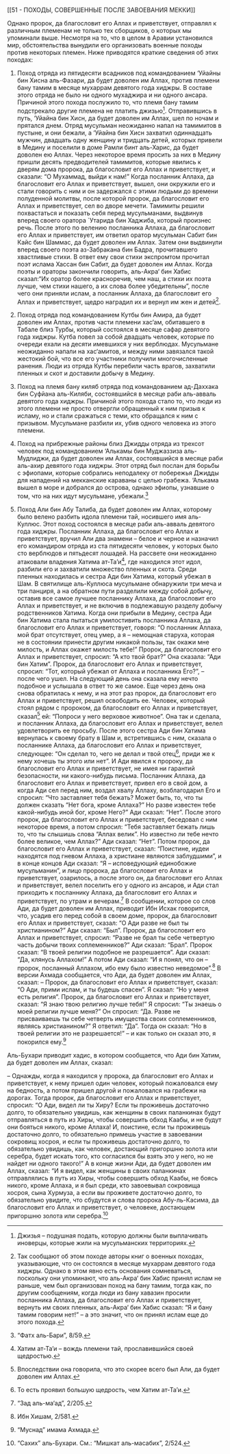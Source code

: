 [[51 - ПОХОДЫ, СОВЕРШЕННЫЕ ПОСЛЕ ЗАВОЕВАНИЯ МЕККИ]]

Однако пророк, да благословит его Аллах и приветствует, отправлял к различным племенам не только тех сборщиков, о которых мы упоминали выше. Несмотря на то, что в целом в Аравии установился мир, обстоятельства вынудили его организовать военные походы против некоторых племен. Ниже приводятся краткие сведения об этих походах:

1. Поход отряда из пятидесяти всадников под командованием ‘Уйайны бин Хисна аль-Фазари, да будет доволен им Аллах, против племени бану тамим в месяце мухаррам девятого года хиджры. В составе этого отряда не было ни одного мухаджира и ни одного ансара. Причиной этого похода послужило то, что племя бану тамим подстрекало другие племена не платить джизью[^1]. Отправившись в путь, ‘Уйайна бин Хисн, да будет доволен им Аллах, шел по ночам и прятался днем. Отряд мусульман неожиданно напал на тамимитов в пустыне, и они бежали, а ‘Уйайна бин Хисн захватил одиннадцать мужчин, двадцать одну женщину и тридцать детей, которых привели в Медину и поселили в доме Рамли бинт аль-Харис, да будет доволен ею Аллах. Через некоторое время просить за них в Медину пришли десять предводителей тамимитов, которые явились к дверям дома пророка, да благословит его Аллах и приветствует, и сказали: “О Мухаммад, выйди к нам!” Когда посланник Аллаха, да благословит его Аллах и приветствует, вышел, они окружили его и стали говорить с ним и он задержался с этими людьми до времени полуденной молитвы, после которой пророк, да благословит его Аллах и приветствует, сел во дворе мечети. Тамимиты решили похвастаться и показать себя перед мусульманами, выдвинув вперед своего оратора `Утарида бин Хаджиба, который произнес речь. После этого по велению посланника Аллаха, да благословит его Аллах и приветствует, им ответил оратор мусульман Сабит бин Кайс бин Шаммас, да будет доволен им Аллах. Затем они выдвинули вперед своего поэта аз-Забракана бин Бадра, прочитавшего хвастливые стихи. В ответ ему свои стихи экспромтом прочитал поэт ислама Хассан бин Сабит, да будет доволен им Аллах. Когда поэты и ораторы закончили говорить, аль-Акра‘ бин Хабис сказал:“Их оратор более красноречив, чем наш, а стихи их поэта лучше, чем стихи нашего, а их слова более убедительны”, после чего они приняли ислам, а посланник Аллаха, да благословит его Аллах и приветствует, щедро наградил их и вернул им жен и детей[^2].

2. Поход отряда под командованием Кутбы бин Амира, да будет доволен им Аллах, против части племени хас‘ам, обитавшего в Табале близ Турбы, который состоялся в месяце сафар девятого года хиджры. Кутба повел за собой двадцать человек, которые по очереди ехали на десяти имевшихся у них верблюдах. Мусульмане неожиданно напали на хас‘амитов, и между ними завязался такой жестокий бой, что все его участники получили многочисленные ранения. Люди из отряда Кутбы перебили часть врагов, захватили пленных и скот и доставили добычу в Медину.

3. Поход на племя бану киляб отряда под командованием ад-Даххака бин Суфйана аль-Киляби, состоявшийся в месяце раби аль-авваль девятого года хиджры. Причиной этого похода стало то, что люди из этого племени не просто отвергли обращенный к ним призыв к исламу, но и стали сражаться с теми, кто обращался к ним с призывом. Мусульмане разбили их, убив одного человека из этого племени.

4. Поход на прибрежные районы близ Джидды отряда из трехсот человек под командованием ‘Алькамы бин Муджаззиза аль-Мудлиджи, да будет доволен им Аллах, состоявшийся в месяце раби аль-ахир девятого года хиджры. Этот отряд был послан для борьбы с эфиопами, которые собрались неподалеку от побережья Джидды для нападений на мекканские караваны с целью грабежа. ‘Алькама вышел в море и добрался до острова, однако эфиопы, узнавшие о том, что на них идут мусульмане, убежали.[^3]

5. Поход Али бин Абу Талиба, да будет доволен им Аллах, которому было велено разбить идола племени тай, носившего имя аль-Куллюс. Этот поход состоялся в месяце раби аль-авваль девятого года хиджры. Посланник Аллаха, да благословит его Аллах и приветствует, вручил Али два знамени – белое и черное и назначил его командиром отряда из ста пятидесяти человек, у которых было сто верблюдов и пятьдесят лошадей. На рассвете они неожиданно атаковали владения Хатима ат-Та’и[^4], где находился этот идол, разбили его и захватили множество пленных и скота. Среди пленных находилась и сестра Ади бин Хатима, который убежал в Шам. В святилище аль-Куллюса мусульмане обнаружили три меча и три панциря, а на обратном пути разделили между собой добычу, оставив все самое лучшее посланнику Аллаха, да благословит его Аллах и приветствует, и не включив в подлежавшую разделу добычу родственников Хатима. Когда они прибыли в Медину, сестра Ади бин Хатима стала пытаться умилостивить посланника Аллаха, да благословит его Аллах и приветствует, говоря: “О посланник Аллаха, мой брат отсутствует, отец умер, а я – немощная старуха, которая не в состоянии принести другим никакой пользы, так окажи мне милость, и Аллах окажет милость тебе!” Пророк, да благословит его Аллах и приветствует, спросил: “А кто твой брат?” Она сказала: “Ади бин Хатим”. Пророк, да благословит его Аллах и приветствует, спросил: “Тот, который убежал от Аллаха и посланника Его?”, – после чего ушел. На следующий день она сказала ему нечто подобное и услышала в ответ то же самое. Еще через день она снова обратилась к нему, и на этот раз пророк, да благословит его Аллах и приветствует, решил освободить ее. Человек, который стоял рядом с пророком, да благословит его Аллах и приветствует, сказал[^5] ей: “Попроси у него верховое животное”. Она так и сделала, и посланник Аллаха, да благословит его Аллах и приветствует, велел удовлетворить ее просьбу. После этого сестра Ади бин Хатима вернулась к своему брату в Шам и, встретившись с ним, сказала о посланнике Аллаха, да благословит его Аллах и приветствует, следующее: “Он сделал то, чего не делал и твой отец[^6], приди же к нему хочешь ты этого или нет”. И Ади явился к пророку, да благословит его Аллах и приветствует, не имея ни гарантий безопасности, ни какого-нибудь письма. Посланник Аллаха, да благословит его Аллах и приветствует, привел его в свой дом, а когда Ади сел перед ним, воздал хвалу Аллаху, возблагодарил Его и спросил: “Что заставляет тебя бежать? Может быть, то, что ты должен сказать “Нет бога, кроме Аллаха?” Но разве известен тебе какой-нибудь иной бог, кроме Него?” Ади сказал: “Нет”. После этого пророк, да благословит его Аллах и приветствует, беседовал с ним некоторое время, а потом спросил: “Тебя заставляет бежать лишь то, что ты слышишь слова “Аллах велик”. Но известно ли тебе нечто более великое, чем Аллах?” Ади сказал: “Нет”. Потом пророк, да благословит его Аллах и приветствует, сказал: “Поистине, иудеи находятся под гневом Аллаха, а христиане являются заблудшими”, и в конце концов Ади сказал: “Я – исповедующий единобожие мусульманин”, и лицо пророка, да благословит его Аллах и приветствует, озарилось, а после этого он, да благословит его Аллах и приветствует, велел поселить его у одного из ансаров, и Ади стал приходить к посланнику Аллаха, да благословит его Аллах и приветствует, по утрам и вечерам.[^7] В сообщении, которое со слов Ади, да будет доволен им Аллах, приводит Ибн Исхак говорится, что, усадив его перед собой в своем доме, пророк, да благословит его Аллах и приветствует, сказал: “О Ади разве не был ты христианином?” Ади сказал: “Был”. Пророк, да благословит его Аллах и приветствует, спросил: “Разве не брал ты себе четвертую часть добычи твоих соплеменников?” Ади сказал: “Брал”. Пророк сказал: “В твоей религии подобное не разрешается”. Ади сказал: “Да, клянусь Аллахом!” А потом Ади сказал: “И я понял, что он – пророк, посланный Аллахом, ибо ему было известно неведомое”.[^8] В версии Ахмада сообщается, что Ади, да будет доволен им Аллах, сказал: – Пророк, да благословит его Аллах и приветствует, сказал: “О Ади, прими ислам, и ты будешь спасен”. Я сказал: “Но у меня есть религия”. Пророк, да благословит его Аллах и приветствует, сказал: “Я знаю твою религию лучше тебя!” Я спросил: “Ты знаешь о моей религии лучше меня?” Он спросил: “Да. Разве не присваиваешь ты себе четверть имущества своих соплеменников, являясь христианином?” Я ответил: “Да”. Тогда он сказал: “Но в твоей религии это не разрешается!” – и как только он сказал это, я покорился ему.[^9]

Аль-Бухари приводит хадис, в котором сообщается, что Ади бин Хатим, да будет доволен им Аллах, сказал:

– Однажды, когда я находился у пророка, да благословит его Аллах и приветствует, к нему пришел один человек, который пожаловался ему на бедность, а потом пришел другой и пожаловался на грабежи на дорогах. Тогда пророк, да благословит его Аллах и приветствует, спросил: “О Ади, видел ли ты Хиру? Если ты проживешь достаточно долго, то обязательно увидишь, как женщины в своих паланкинах будут отправляться в путь из Хиры, чтобы совершить обход Каабы, и не будут они бояться никого, кроме Аллаха! И, поистине, если ты проживешь достаточно долго, то обязательно примешь участие в завоевании сокровищ хосроя, и если ты проживешь достаточно долго, то обязательно увидишь, как человек, достающий пригоршню золота или серебра, будет искать того, кто согласился бы взять это у него, но не найдет ни одного такого!” А в конце жизни Ади, да будет доволен им Аллах, сказал: “И я видел, как женщины в своих паланкинах отправлялись в путь из Хиры, чтобы совершить обход Каабы, не боясь никого, кроме Аллаха, и я был среди, кто завоевывал сокровища хосроя, сына Хурмуза, а если вы проживете достаточно долго, то обязательно увидите, что сбудутся и слова пророка Абу-ль-Касима, да благословит его Аллах и приветствует, о человеке, достающем пригоршню золота или серебра.[^10]

[^1]: Джизья – подушная подать, которую должны были выплачивать иноверцы, которые жили на мусульманских территориях.

[^2]: Так сообщают об этом походе авторы книг о военных походах, указывающие, что он состоялся в месяце мухаррам девятого года хиджры. Однако в этом явно есть основания сомневаться, поскольку они упоминают, что аль-Акра‘ бин Хабис принял ислам не раньше, чем был организован поход на бану тамим, тогда как, по другим сообщениям, когда люди из бану хавазин просили посланника Аллаха, да благословит его Аллах и приветствует, вернуть им своих пленных, аль-Акра‘ бин Хабис сказал: “Я и бану тамим говорим нет!” – а это значит, что он принял ислам еще до этого похода.

[^3]: “Фатх аль-Бари”, 8/59.

[^4]: Хатим ат-Та’и – вождь племени тай, прославившийся своей щедростью.

[^5]: Впоследствии она говорила, что это скорее всего был Али, да будет доволен им Аллах.

[^6]: То есть проявил большую щедрость, чем Хатим ат-Та’и.

[^7]: “Зад аль-ма‘ад”, 2/205.

[^8]: Ибн Хишам, 2/581.

[^9]: “Муснад” имама Ахмада.

[^10]: “Сахих” аль-Бухари. См.: “Мишкат аль-масабих”, 2/524.


